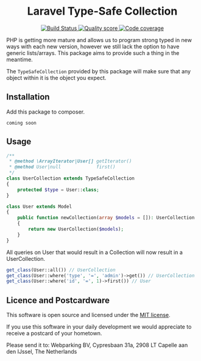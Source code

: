 <h1 align="center">
  Laravel Type-Safe Collection
</h1>

<p align="center">
    <a href="https://travis-ci.org/webparking/laravel-type-safe-collection">
        <img src="https://travis-ci.org/webparking/laravel-type-safe-collection.svg?branch=master" alt="Build Status">
    </a> 
    <a href="https://scrutinizer-ci.com/g/webparking/laravel-type-safe-collection/?branch=master">
        <img src="https://scrutinizer-ci.com/g/webparking/laravel-type-safe-collection/badges/quality-score.png?b=master" alt="Quality score">
    </a> 
    <a href="https://scrutinizer-ci.com/g/webparking/laravel-type-safe-collection/?branch=master">
        <img src="https://scrutinizer-ci.com/g/webparking/laravel-type-safe-collection/badges/coverage.png?b=master" alt="Code coverage">
    </a> 
</p>

PHP is getting more mature and allows us to program strong typed in new ways with each new version, however we still lack the option to have generic lists/arrays. This package aims to provide such a thing in the meantime.

The `TypeSafeCollection` provided by this package will make sure that any object within it is the object you expect.

## Installation
Add this package to composer.

```
coming soon
```

## Usage

```php
/**
 * @method \ArrayIterator|User[] getIterator()
 * @method User|null             first()
 */
class UserCollection extends TypeSafeCollection
{
    protected $type = User::class;
}
```

```php
class User extends Model
{
    public function newCollection(array $models = []): UserCollection
    {
        return new UserCollection($models);
    }
}
```

All queries on User that would result in a Collection will now result in a UserCollection.

```php
get_class(User::all()) // UserCollection
get_class(User::where('type', '=', 'admin')->get()) // UserCollection
get_class(User::where('id', '=', 1)->first()) // User
```

## Licence and Postcardware

This software is open source and licensed under the [MIT license](LICENSE.md).

If you use this software in your daily development we would appreciate to receive a postcard of your hometown. 

Please send it to: Webparking BV, Cypresbaan 31a, 2908 LT Capelle aan den IJssel, The Netherlands
